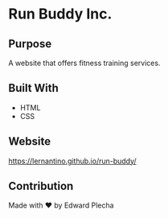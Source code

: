 # Run Buddy Inc.

## Purpose
A website that offers fitness training services.

## Built With
* HTML 
* CSS

## Website
https://lernantino.github.io/run-buddy/

## Contribution
Made with ❤️ by Edward Plecha
